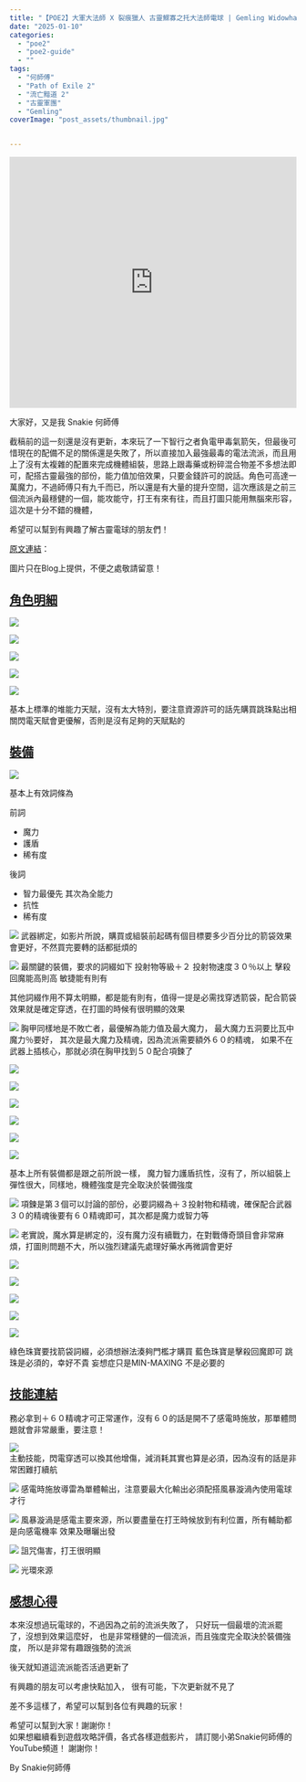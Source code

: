 ```yaml
---
title: "【POE2】大軍大法師 X 裂痕獵人 古靈鰥寡之托大法師電球 | Gemling Widowhail Spark | 箭袋門檻計算解說 | 流亡黯道2 遊戲攻略 | Path of Exile 2"
date: "2025-01-10"
categories:
  - "poe2"
  - "poe2-guide"
  - ""
tags:
  - "何師傅"
  - "Path of Exile 2"
  - "流亡黯道 2"
  - "古靈軍團"
  - "Gemling"
coverImage: "post_assets/thumbnail.jpg"


---
```


<!-- Embed -->

<iframe width="100%" height="440" src="https://www.youtube.com/embed/mRpgnoPzgGk" 
  title="YouTube video player" frameborder="0" allow="accelerometer; autoplay;
  clipboard-write; encrypted-media; gyroscope; picture-in-picture; web-share"
  referrerpolicy="strict-origin-when-cross-origin" allowfullscreen></iframe>


<!-- Context -->

大家好，又是我 Snakie 何師傅

截稿前的這一刻還是沒有更新，本來玩了一下智行之者負電甲毒氣箭矢，但最後可惜現在的配備不足的關係還是失敗了，所以直接加入最強最毒的電法流派，而且用上了沒有太複雜的配置來完成機體組裝，思路上跟毒藥或粉碎混合物差不多想法即可，配搭古靈最強的部份，能力值加倍效果，只要金錢許可的說話。角色可高達一萬魔力，不過師傅只有九千而已，所以還是有大量的提升空間，這次應該是之前三個流派內最穩健的一個，能攻能守，打王有來有往，而且打圖只能用無腦來形容，這次是十分不錯的機體，

希望可以幫到有興趣了解古靈電球的朋友們！

[原文連結](on9.games/250110-POE2_Gemling_Spark)：  

圖片只在Blog上提供，不便之處敬請留意！

## <u> 角色明細 </u>

![](post_assets/P1.PNG)

![](post_assets/P2.PNG)

![](post_assets/P3.PNG)

![](post_assets/P4.PNG)

![](post_assets/P5.PNG)

基本上標準的堆能力天賦，沒有太大特別，要注意資源許可的話先購買跳珠點出相關閃電天賦會更優解，否則是沒有足夠的天賦點的

<!-- Subtitle1 -->
## <u> 裝備 </u>

![](post_assets/E0.png)  

基本上有效詞條為

前詞
- 魔力 
- 護盾
- 稀有度


後詞
- 智力最優先 其次為全能力
- 抗性
- 稀有度

![](post_assets/E1.png)
武器綁定，如影片所說，購買或組裝前起碼有個目標要多少百分比的箭袋效果會更好，不然買完要轉的話都挺煩的

![](post_assets/E2.PNG)
最關鍵的裝備，要求的詞綴如下
投射物等級＋２
投射物速度３０％以上
擊殺回魔能高則高
敏捷能有則有

其他詞綴作用不算太明顯，都是能有則有，值得一提是必需找穿透箭袋，配合箭袋效果就是確定穿透，在打圖的時候有很明顯的效果

![](post_assets/E4.PNG)
胸甲同樣地是不敗亡者，最優解為能力值及最大魔力，
最大魔力五洞要比瓦中魔力％要好，
其次是最大魔力及精魂，因為流派需要額外６０的精魂，
如果不在武器上插核心，那就必須在胸甲找到５０配合項鍊了


![](post_assets/E3.PNG)

![](post_assets/E5.PNG)

![](post_assets/E6.PNG)

![](post_assets/E7.PNG)

![](post_assets/E8.PNG)

![](post_assets/E10.PNG)

基本上所有裝備都是跟之前所說一樣，
魔力智力護盾抗性，沒有了，所以組裝上彈性很大，同樣地，機體強度是完全取決於裝備強度

![](post_assets/E9.PNG)
項鍊是第３個可以討論的部份，必要詞綴為＋３投射物和精魂，確保配合武器３０的精魂後要有６０精魂即可，其次都是魔力或智力等

![](post_assets/E11.PNG)
老實說，魔水算是綁定的，沒有魔力沒有續戰力，在對戰傳奇頭目會非常麻煩，打圖則問題不大，所以強烈建議先處理好藥水再微調會更好

![](post_assets/E12.PNG)

![](post_assets/E13.PNG)

![](post_assets/E14.PNG)

![](post_assets/E15.PNG)

![](post_assets/E16.PNG)

綠色珠寶要找箭袋詞綴，必須想辦法湊夠門檻才購買
藍色珠寶是擊殺回魔即可
跳珠是必須的，幸好不貴
妄想症只是MIN-MAXING 不是必要的

## <u> 技能連結 </u>

務必拿到＋６０精魂才可正常運作，沒有６０的話是開不了感電時施放，那單體問題就會非常嚴重，要注意！

![](post_assets/S1.png)  
主動技能，閃電穿透可以換其他增傷，減消耗其實也算是必須，因為沒有的話是非常困難打續航

![](post_assets/S2.png) 
感電時施放導雷為單體輸出，注意要最大化輸出必須配搭風暴漩渦內使用電球才行

![](post_assets/S3.png)
風暴漩渦是感電主要來源，所以要盡量在打王時候放到有利位置，所有輔助都是向感電機率 效果及曝曬出發

![](post_assets/S4.png)
詛咒傷害，打王很明顯

![](post_assets/S5.png)
光環來源

## <u> 感想心得 </u>

本來沒想過玩電球的，不過因為之前的流派失敗了，
只好玩一個最壞的流派罷了，沒想到效果這麼好，
也是非常穩健的一個流派，而且強度完全取決於裝備強度，
所以是非常有趣跟強勢的流派

後天就知道這流派能否活過更新了

有興趣的朋友可以考慮快點加入，
很有可能，下次更新就不見了

差不多這樣了，希望可以幫到各位有興趣的玩家！

希望可以幫到大家！謝謝你！	
如果想繼續看到遊戲攻略評價，各式各樣遊戲影片，
請訂閱小弟Snakie何師傅的YouTube頻道！
謝謝你！

By Snakie何師傅

<!-- Post Info
topic:
【POE2】大軍大法師 X 裂痕獵人 古靈鰥寡之托大法師電球 | Gemling Widowhail Spark | 箭袋門檻計算解說 | 流亡黯道2 遊戲攻略 | Path of Exile 2

本影片文字補完請到以下連結:
https://on9.games/250110-POE2_Gemling_Spark

00:00 – 前言
01:33 – 地圖部份 - 機體介紹
04:30 – 解說部份 – 機體組裝
07:46 – 解說部份 – 箭袋門檻
09:43 – 解說部份 – 稀有度來源
11:42 – 解說部份 – 回魔手段
13:01 – 解說部份 – 精魂問題




遊戲攻略, 遊戲評價, 遊戲介紹, Snakie, Snakie002, Snakie 何師傅, 何師傅, Game荒精選, POE, 流亡黯道, 火炬之光, Torchlight: infinite, 暗黑破壞神, Diablo, POE2, Last Epoch, 最後紀元, 流亡黯道2,


POE2,
POE2 攻略,
POE2 教學,
POE2 古靈,
POE2 電球,
POE2 箭袋,
POE2 Widowhail,
POE2 鰥寡之托,
POE2 大法師,

流亡黯道2,
流亡黯道2 攻略,
流亡黯道2 教學,
流亡黯道2 古靈,
流亡黯道2 電球,
流亡黯道2 箭袋,
流亡黯道2 Widowhail,
流亡黯道2 鰥寡之托,
流亡黯道2 大法師,



-->



